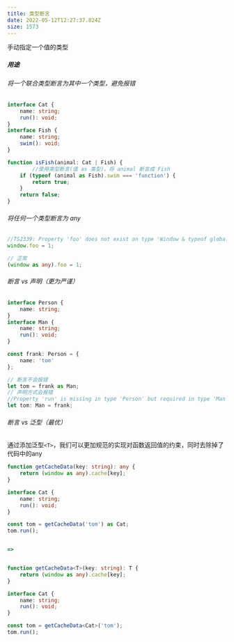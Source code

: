 ```yaml
---
title: 类型断言
date: 2022-05-12T12:27:37.824Z
size: 1573
---
```

手动指定一个值的类型

##### 用途

###### 将一个联合类型断言为其中一个类型，避免报错

```typescript
interface Cat {
    name: string;
    run(): void;
}
interface Fish {
    name: string;
    swim(): void;
}

function isFish(animal: Cat | Fish) {
		//使用类型断言(值 as 类型)，将 animal 断言成 Fish
    if (typeof (animal as Fish).swim === 'function') {
        return true;
    }
    return false;
}
```

###### 将任何一个类型断言为 any

```typescript
//TS2339: Property 'foo' does not exist on type 'Window & typeof globalThis'.
window.foo = 1;

// 正常
(window as any).foo = 1;
```

###### 断言 vs 声明（更为严谨）

```typescript
interface Person {
    name: string;
}
interface Man {
    name: string;
    run(): void;
}

const frank: Person = {
    name: 'tom'
};

// 断言不会报错
let tom = frank as Man;
// 声明方式会报错
//Property 'run' is missing in type 'Person' but required in type 'Man'.
let tom: Man = frank;
```

###### 断言 vs 泛型（最优）

通过添加泛型`<T>`，我们可以更加规范的实现对函数返回值的约束，同时去除掉了代码中的any

```typescript
function getCacheData(key: string): any {
    return (window as any).cache[key];
}

interface Cat {
    name: string;
    run(): void;
}

const tom = getCacheData('tom') as Cat;
tom.run();


=>


function getCacheData<T>(key: string): T {
    return (window as any).cache[key];
}

interface Cat {
    name: string;
    run(): void;
}

const tom = getCacheData<Cat>('tom');
tom.run();
```


